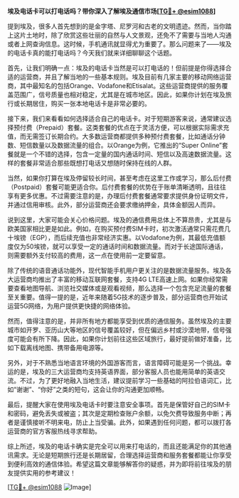 **埃及电话卡可以打电话吗？带你深入了解埃及通信市场[[TG💪+ @esim1088](https://t.me/s/esim1088)]**

提到埃及，很多人首先想到的是金字塔、尼罗河和古老的文明遗迹。然而，当你踏上这片土地时，除了欣赏这些壮丽的自然与人文景观，还免不了需要与当地人沟通或者上网查询信息。这时候，手机通讯就显得尤为重要了。那么问题来了——埃及的电话卡真的能打电话吗？今天我们就来详细聊聊这个话题。

首先，让我们明确一点：埃及的电话卡当然是可以打电话的！但前提是你得选择合适的运营商，并且了解当地的一些基本规则。埃及目前有几家主要的移动网络运营商，其中最知名的包括Orange、Vodafone和Etisalat。这些运营商提供的服务覆盖范围广，信号质量也相对稳定，尤其是在城市地区。因此，如果你计划在埃及旅行或长期居住，购买一张本地电话卡是非常必要的。

接下来，我们来看看如何选择适合自己的电话卡。对于短期游客来说，通常建议选择预付费（Prepaid）套餐。这类套餐的优点在于灵活方便，可以根据实际需求充值，而无需签订长期合约。大多数运营商都提供多种预付费套餐，比如通话分钟数、短信数量以及数据流量的组合。以Orange为例，它推出的“Super Online”套餐就是一个不错的选择，包含一定量的国内通话时间、短信以及高速数据流量。这样的套餐非常适合那些既想打电话又想随时保持在线的人群。

当然，如果你打算在埃及停留较长时间，甚至考虑在这里工作或学习，那么后付费（Postpaid）套餐可能更适合你。后付费套餐的优势在于账单清晰透明，且往往享有更多优惠。不过需要注意的是，办理后付费套餐通常要求提供身份证明文件，并通过信用审核。此外，部分运营商还会要求缴纳押金，具体金额因人而异。

说到这里，大家可能会关心价格问题。埃及的通信费用总体上不算昂贵，尤其是与欧美国家相比更是如此。例如，在购买预付费SIM卡时，初次激活通常只需花费几十埃镑（EGP），而后续充值也非常经济实惠。以Vodafone为例，其最低充值额度仅为50埃镑，就可以享受一定的通话时间和数据流量。而对于长途国际通话，则需要额外支付较高的费用，这一点在使用前一定要留意。

除了传统的语音通话功能外，现代智能手机用户更关注的是数据流量服务。埃及各大运营商均推出了丰富的移动互联网套餐，支持4G LTE高速上网。如果你经常需要查看地图导航、浏览社交媒体或是观看视频，那么选择一个包含充足流量的套餐至关重要。值得一提的是，近年来随着5G技术的逐步普及，部分运营商也开始试运营5G网络，为用户提供更快捷的网络体验。

然而，值得注意的是，并非所有地方都能享受到优质的通信服务。虽然埃及的主要城市如开罗、亚历山大等地区的信号覆盖较好，但在偏远乡村或沙漠地带，信号强度可能会有所下降。因此，如果你计划前往这些区域旅行，最好提前做好准备，比如下载离线地图、携带备用电源等。

另外，对于不熟悉当地语言环境的外国游客而言，语言障碍可能是另一个挑战。幸运的是，埃及的三大运营商均支持英语界面，部分客服人员也能用简单的英语交流。不过，为了更好地融入当地生活，建议提前学习一些基础的阿拉伯语词汇，比如“谢谢”、“你好”之类的短句，这会让你的沟通更加顺畅。

最后，提醒大家在使用埃及电话卡时要注意安全事项。首先是保管好自己的SIM卡和密码，避免丢失或被盗；其次是定期检查账户余额，以免欠费导致服务中断；再者是谨慎接听不明来电，防止上当受骗。此外，如果遇到任何问题，都可以拨打各运营商的官方客服热线寻求帮助。

综上所述，埃及的电话卡确实是完全可以用来打电话的，而且还能满足你的其他通讯需求。无论是短期旅行还是长期居留，合理选择运营商和服务套餐都能让你享受到便利高效的通信体验。希望这篇文章能够解答你的疑惑，并为即将前往埃及的朋友提供实用的参考建议！

[[TG💪+ @esim1088](https://t.me/s/esim1088) ![Image](https://i.postimg.cc/4NQfJmqS/Snipaste-2025-05-13-00-14-12.png)]